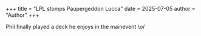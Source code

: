 +++
title = "LPL stomps Paupergeddon Lucca"
date = 2025-07-05
author = "Author"
+++

Phil finally played a deck he enjoys in the mainevent \o/

